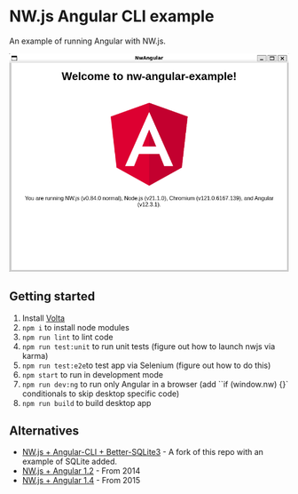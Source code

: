 # NW.js Angular CLI example

An example of running Angular with NW.js.

![A Screenshot of the default app running on Windows](screenshot.png)

## Getting started

1. Install [Volta](https://volta.sh/)
1. `npm i` to install node modules
1. `npm run lint` to lint code
1. `npm run test:unit` to run unit tests (figure out how to launch nwjs via karma)
1. `npm run test:e2e`to test app via Selenium (figure out how to do this)
1. `npm start` to run in development mode
1. `npm run dev:ng` to run only Angular in a browser (add ``if (window.nw) {}` conditionals to skip desktop specific code)
1. `npm run build` to build desktop app

## Alternatives

* [NW.js + Angular-CLI + Better-SQLite3](https://github.com/vatsalkgor/nw-better-sqlite3-boilerplate) - A fork of this repo with an example of SQLite added.
* [NW.js + Angular 1.2](https://github.com/jgrenon/angular-desktop-app) - From 2014
* [NW.js + Angular 1.4](https://github.com/vhpoet/nwjs-boilerplate) - From 2015
